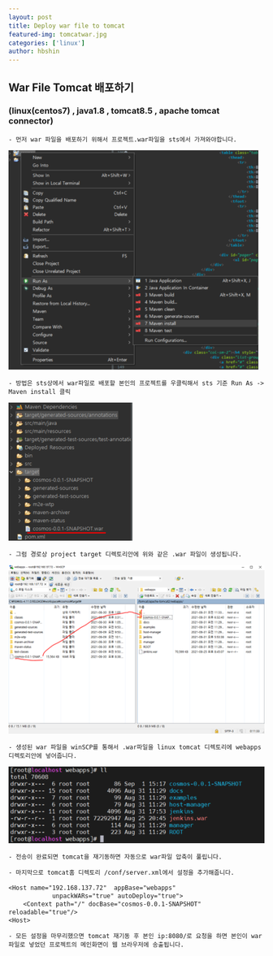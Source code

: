 ```yaml
---
layout: post
title: Deploy war file to tomcat
featured-img: tomcatwar.jpg
categories: ['linux']
author: hbshin
---
```


## War File Tomcat 배포하기
### (linux(centos7) , java1.8 , tomcat8.5 , apache tomcat connector)

```
- 먼저 war 파일을 배포하기 위해서 프로젝트.war파일을 sts에서 가져와야합니다.
```
![maveninstall](../image/hbshin/20210901/maveninstall.PNG)

```
- 방법은 sts상에서 war파일로 배포할 본인의 프로젝트를 우클릭해서 sts 기준 Run As -> Maven install 클릭
```
![target](../image/hbshin/20210901/target.PNG)
```
- 그럼 경로상 project target 디렉토리안에 위와 같은 .war 파일이 생성됩니다.
```
![winscp](../image/hbshin/20210901/winscp.PNG)
```
- 생성된 war 파일을 winSCP를 통해서 .war파일을 linux tomcat 디렉토리에 webapps 디렉토리안에 넣어줍니다.
```
![webapps](../image/hbshin/20210901/webapps.PNG)
```
- 전송이 완료되면 tomcat을 재기동하면 자동으로 war파일 압축이 풀립니다.
```
```
- 마지막으로 tomcat홈 디렉토리 /conf/server.xml에서 설정을 추가해줍니다.
```
```
<Host name="192.168.137.72"  appBase="webapps"
            unpackWARs="true" autoDeploy="true">
    <Context path="/" docBase="cosmos-0.0.1-SNAPSHOT" reloadable="true"/>    
<Host>          
```
```
- 모든 설정을 마무리했으면 tomcat 재기동 후 본인 ip:8080/로 요청을 하면 본인이 war파일로 넣었던 프로젝트의 메인화면이 웹 브라우저에 송출됩니다.
```

